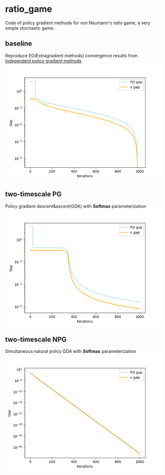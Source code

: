 # ratio_game
Code of policy gradient methods for von Neumann's *ratio* game, a very simple stochastic game.

## baseline
Reproduce EG(Extragradient methods) convergence results from [Independent policy gradient methods](https://papers.nips.cc/paper/2020/file/3b2acfe2e38102074656ed938abf4ac3-Paper.pdf)
![image](https://github.com/zhaoyl18/ratio_game/blob/main/results/EG_baseline.png)

## two-timescale PG
Policy gradient descent&ascent(GDA) with **Softmax** parameterization
![image](https://github.com/zhaoyl18/ratio_game/blob/main/results/softmax/eta=1.00.png)

## two-timescale NPG
Simultaneous natural policy GDA with **Softmax** parameterization
![image](https://github.com/zhaoyl18/ratio_game/blob/main/results/natural/eta=1.00.png)
